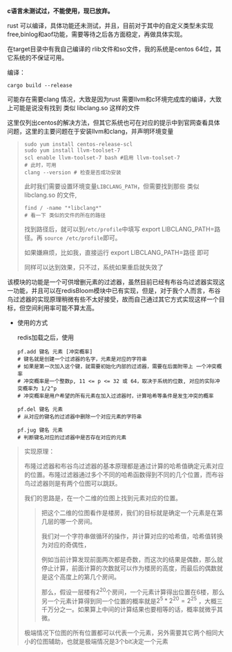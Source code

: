 **c语言未测试过，不能使用，现已放弃。**



rust 可以编译，具体功能还未测试，并且，目前对于其中的自定义类型未实现free,binlog和aof功能，需要等待之后各方面稳定，再做具体实现。

在target目录中有我自己编译的 rlib文件和so文件，我的系统是centos 64位，其它系统的不保证可用。

编译：

```
cargo build --release
```

可能存在需要clang 情况，大致是因为rust 需要llvm和c环境完成库的编译，大致上可能是说没有找到 类似 libclang.so 这样的文件



这里仅列出centos的解决方法，但其它系统也可在对应的提示中到官网查看具体问题，这里的主要问题在于安装llvm和clang，并声明环境变量

> ```
> sudo yum install centos-release-scl
> sudo yum install llvm-toolset-7
> scl enable llvm-toolset-7 bash #启用 llvm-toolset-7 
> # 此时，可用 
> clang --version # 检查是否成功安装
> ```
>
> 此时我们需要设置环境变量`LIBCLANG_PATH`，但需要找到那些 类似 libclang.so 的文件,
>
> ```
> find / -name "*libclang*"
> # 看一下 类似的文件的所在的路径
> ```
>
> 找到路径后，就可以到`/etc/profile`中填写 export LIBCLANG_PATH=路径。再 `source /etc/profile`即可。
>
> 如果嫌麻烦，比如我，直接运行 export LIBCLANG_PATH=路径 即可
>
> 同样可以达到效果，只不过，系统如果重启就失效了



该模块的功能是一个可供增删元素的过滤器，虽然目前已经有布谷鸟过滤器实现这一功能，并且可以在redisBloom模块中已有实现，但是，对于我个人而言，布谷鸟过滤器的实现原理稍微有些不太好接受，故而自己通过其它方式实现这样一个目标，但空间利用率可能不算太高。

- 使用的方式

  redis加载之后，使用

  ```
  pf.add 键名 元素 [冲突概率]
  # 键名就是创建一个过滤器的名字，元素是对应的字符串
  # 如果是第一次加入这个键，就需要初始化内部的过滤器，需要在后面附带上 一个冲突概率
  # 冲突概率是一个整数p, 11 <= p <= 32 或 64，取决于系统的位数, 对应的实际冲突概率为 1/2^p
  # 冲突概率是用户希望的所有元素在加入过滤器时，计算哈希等条件是发生冲突的概率
  
  pf.del 键名 元素
  # 从对应的键名的过滤器中删除一个对应元素的字符串
  
  pf.jug 键名 元素
  # 判断键名对应的过滤器中是否存在对应的元素
  ```

> 实现原理：
>
> 布隆过滤器和布谷鸟过滤器的基本原理都是通过计算的哈希值确定元素对应的位置。布隆过滤器通过多个不同的哈希函数得到不同的几个位置，而布谷鸟过滤器则是有两个位图可以跳跃。
>
> 我们的思路是，在一个二维的位图上找到元素对应的位置。
>
> > 把这个二维的位图看作是楼房，我们的目标就是确定一个元素是在第几层的哪一个房间。
> >
> > 我们对一个字符串做循环的操作，并计算对应的哈希值，哈希值转换为对应的奇偶性，
> >
> > 例如当前计算发现前面两次都是奇数，而这次的结果是偶数，那么就停止计算，前面计算的次数就可以作为楼房的高度，而最后的偶数就是这个高度上的第几个房间。
> >
> > 那么，假设一层楼有$2^{20}$个房间，一个元素计算得出位置在6楼，那么另一个元素计算得到同一个位置的概率就是$2^5*2^{20}=2^{25}$ ，大概三千万分之一。如果算上中间的计算结果也要相等的话，概率就微乎其微。
>
> 极端情况下位图的所有位置都可以代表一个元素，另外需要其它两个相同大小的位图辅助，也就是极端情况是3个bit决定一个元素























